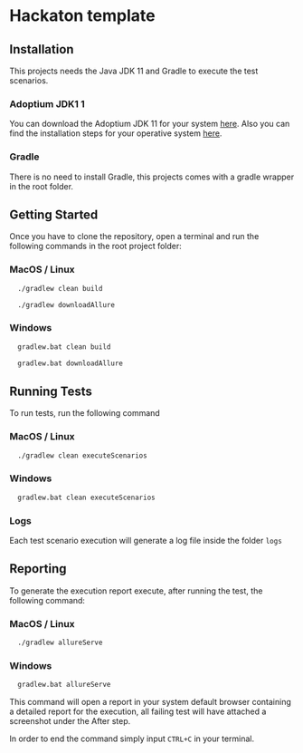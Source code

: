 # Hackaton template

## Installation

This projects needs the Java JDK 11 and Gradle to execute the test scenarios.

### Adoptium JDK1 1

You can download the Adoptium JDK 11 for your system [here](https://adoptium.net/en-GB/temurin/archive/?version=11). Also you can
find the installation steps for your operative system [here](https://adoptium.net/en-GB/installation/).

### Gradle

There is no need to install Gradle, this projects comes with a gradle wrapper in the root folder.

## Getting Started

Once you have to clone the repository, open a terminal and run the following commands in the root project folder:

### MacOS / Linux

```bash
  ./gradlew clean build
```

```bash
  ./gradlew downloadAllure
```

### Windows

```bash
  gradlew.bat clean build
```

```bash
  gradlew.bat downloadAllure
```

## Running Tests

To run tests, run the following command

### MacOS / Linux

```bash
  ./gradlew clean executeScenarios
```

### Windows

```bash
  gradlew.bat clean executeScenarios
```

### Logs

Each test scenario execution will generate a log file inside the folder `logs`

## Reporting

To generate the execution report execute, after running the test, the following command:

### MacOS / Linux

```bash
  ./gradlew allureServe
```

### Windows

```bash
  gradlew.bat allureServe
```

This command will open a report in your system default browser containing a detailed report for the execution, all
failing test will have attached a screenshot under the After step.

In order to end the command simply input `CTRL+C` in your terminal.